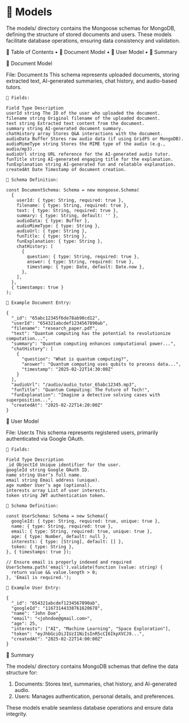 # 📂 Models

The models/ directory contains the Mongoose schemas for MongoDB, defining the structure of stored documents and users. These models facilitate database operations, ensuring data consistency and validation.

📌 Table of Contents
 • 📌 Document Model
 • 📌 User Model
 • 📌 Summary

📌 Document Model

File: Document.ts
This schema represents uploaded documents, storing extracted text, AI-generated summaries, chat history, and audio-based tutors.

```
🔹 Fields:

Field Type Description
userId string The ID of the user who uploaded the document.
filename string Original filename of the uploaded document.
text string Extracted text content from the document.
summary string AI-generated document summary.
chatHistory array Stores Q&A interactions with the document.
audioData Buffer Stores raw audio data (if using GridFS or MongoDB).
audioMimeType string Stores the MIME type of the audio (e.g., audio/mp3).
audioUrl string URL reference for the AI-generated audio tutor.
funTitle string AI-generated engaging title for the explanation.
funExplanation string AI-generated fun and relatable explanation.
createdAt Date Timestamp of document creation.
```

```
🔹 Schema Definition:

const DocumentSchema: Schema = new mongoose.Schema(
  {
    userId: { type: String, required: true },
    filename: { type: String, required: true },
    text: { type: String, required: true },
    summary: { type: String, default: '' },
    audioData: { type: Buffer },
    audioMimeType: { type: String },
    audioUrl: { type: String },
    funTitle: { type: String },
    funExplanation: { type: String },
    chatHistory: [
      {
        question: { type: String, required: true },
        answer: { type: String, required: true },
        timestamp: { type: Date, default: Date.now },
      },
    ],
  },
  { timestamps: true }
);

🔹 Example Document Entry:

{
  "_id": "65abc12345f6de78ab90cd12",
  "userId": "654321abcdef1234567890ab",
  "filename": "research_paper.pdf",
  "text": "Quantum computing has the potential to revolutionize computation...",
  "summary": "Quantum computing enhances computational power...",
  "chatHistory": [
    {
      "question": "What is quantum computing?",
      "answer": "Quantum computing uses qubits to process data...",
      "timestamp": "2025-02-22T14:30:00Z"
    }
  ],
  "audioUrl": "/audio/audio_tutor_65abc12345.mp3",
  "funTitle": "Quantum Computing: The Future of Tech!",
  "funExplanation": "Imagine a detective solving cases with superposition...",
  "createdAt": "2025-02-22T14:20:00Z"
}
```

📌 User Model

File: User.ts
This schema represents registered users, primarily authenticated via Google OAuth.

```
🔹 Fields:

Field Type Description
_id ObjectId Unique identifier for the user.
googleId string Google OAuth ID.
name string User’s full name.
email string Email address (unique).
age number User’s age (optional).
interests array List of user interests.
token string JWT authentication token.
```

```
🔹 Schema Definition:

const UserSchema: Schema = new Schema({
  googleId: { type: String, required: true, unique: true },
  name: { type: String, required: true },
  email: { type: String, required: true, unique: true },
  age: { type: Number, default: null },
  interests: { type: [String], default: [] },
  token: { type: String },
}, { timestamps: true });

// Ensure email is properly indexed and required
UserSchema.path('email').validate(function (value: string) {
  return value && value.length > 0;
}, 'Email is required.');

🔹 Example User Entry:

{
  "_id": "654321abcdef1234567890ab",
  "googleId": "11673144338761620678",
  "name": "John Doe",
  "email": "<johndoe@gmail.com>",
  "age": 25,
  "interests": ["AI", "Machine Learning", "Space Exploration"],
  "token": "eyJhbGciOiJIUzI1NiIsInR5cCI6IkpXVCJ9...",
  "createdAt": "2025-02-22T14:00:00Z"
}
```

📌 Summary

The models/ directory contains MongoDB schemas that define the data structure for:

 1. Documents: Stores text, summaries, chat history, and AI-generated audio.
 2. Users: Manages authentication, personal details, and preferences.

These models enable seamless database operations and ensure data integrity.

